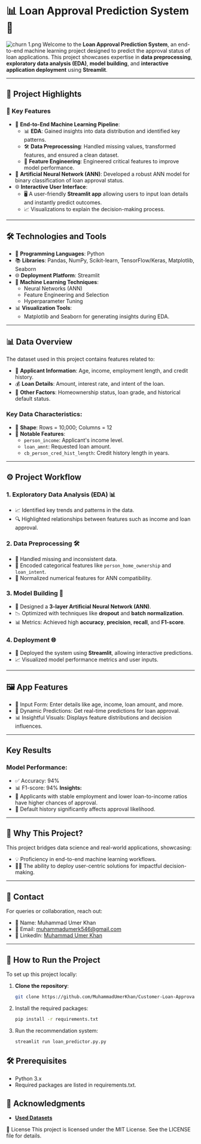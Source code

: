 # 📊 Loan Approval Prediction System 🎉
![churn 1.png](https://www.idfcfirstbank.com/content/dam/idfcfirstbank/images/blog/personal-loan/how-to-apply-for-firstmoney-personal-loan-a-step-by-step-guide-717X404.jpg)
Welcome to the **Loan Approval Prediction System**, an end-to-end machine learning project designed to predict the approval status of loan applications. This project showcases expertise in **data preprocessing**, **exploratory data analysis (EDA)**, **model building**, and **interactive application deployment** using **Streamlit**.

---

## 🌟 Project Highlights

### 🎯 Key Features
- 🚀 **End-to-End Machine Learning Pipeline**:
  - 📊 **EDA**: Gained insights into data distribution and identified key patterns.
  - 🛠 **Data Preprocessing**: Handled missing values, transformed features, and ensured a clean dataset.
  - 🎨 **Feature Engineering**: Engineered critical features to improve model performance.
- 🤖 **Artificial Neural Network (ANN)**: Developed a robust ANN model for binary classification of loan approval status.
- 🌐 **Interactive User Interface**:
  - 🖥 A user-friendly **Streamlit app** allowing users to input loan details and instantly predict outcomes.
  - 📈 Visualizations to explain the decision-making process.

---

## 🛠 Technologies and Tools

- 🐍 **Programming Languages**: Python
- 📚 **Libraries**: Pandas, NumPy, Scikit-learn, TensorFlow/Keras, Matplotlib, Seaborn
- 🌐 **Deployment Platform**: Streamlit
- 🧠 **Machine Learning Techniques**:
  - Neural Networks (ANN)
  - Feature Engineering and Selection
  - Hyperparameter Tuning
- 📊 **Visualization Tools**:
  - Matplotlib and Seaborn for generating insights during EDA.

---

## 📊 Data Overview

The dataset used in this project contains features related to:
- 👤 **Applicant Information**: Age, income, employment length, and credit history.
- 💰 **Loan Details**: Amount, interest rate, and intent of the loan.
- 📜 **Other Factors**: Homeownership status, loan grade, and historical default status.

### Key Data Characteristics:
- 🧮 **Shape**: Rows = 10,000; Columns = 12
- 🔑 **Notable Features**:
  - `person_income`: Applicant's income level.
  - `loan_amnt`: Requested loan amount.
  - `cb_person_cred_hist_length`: Credit history length in years.

---

## ⚙️ Project Workflow

### 1. **Exploratory Data Analysis (EDA)** 📊
- 📈 Identified key trends and patterns in the data.
- 🔍 Highlighted relationships between features such as income and loan approval.

### 2. **Data Preprocessing** 🛠
- 🧹 Handled missing and inconsistent data.
- 🔢 Encoded categorical features like `person_home_ownership` and `loan_intent`.
- 📏 Normalized numerical features for ANN compatibility.

### 3. **Model Building** 🤖
- 🧩 Designed a **3-layer Artificial Neural Network (ANN)**.
- 📉 Optimized with techniques like **dropout** and **batch normalization**.
- 📊 Metrics: Achieved high **accuracy**, **precision**, **recall**, and **F1-score**.

### 4. **Deployment** 🌐
- 🎨 Deployed the system using **Streamlit**, allowing interactive predictions.
- 📈 Visualized model performance metrics and user inputs.

---
## 🖼 App Features
- 📝 Input Form: Enter details like age, income, loan amount, and more.
- 🔮 Dynamic Predictions: Get real-time predictions for loan approval.
- 📊 Insightful Visuals: Displays feature distributions and decision influences.
---
## Key Results
### Model Performance:
- ✅ Accuracy: 94%
- 📊 F1-score: 94%
**Insights:**
- 👷 Applicants with stable employment and lower loan-to-income ratios have higher chances of approval.
- 🚩 Default history significantly affects approval likelihood.
---
## 🌟 Why This Project?
This project bridges data science and real-world applications, showcasing:

- 💡 Proficiency in end-to-end machine learning workflows.
- 🧑‍💻 The ability to deploy user-centric solutions for impactful decision-making.
---
## 📧 Contact
For queries or collaboration, reach out:

- 📛 Name: Muhammad Umer Khan
- 📧 Email: muhammadumerk546@gmail.com
- 🔗 LinkedIn: [Muhammad Umer Khan](https://linkedin.com/in/%20muhammad-umer-khan-61729b260/)

---
## 🚀 How to Run the Project

To set up this project locally:  

1. **Clone the repository**:  
   ```bash  
   git clone https://github.com/MuhammadUmerKhan/Customer-Loan-Approval-KAGGLE-COMPETITION.git

2. Install the required packages:
    ```bash
    pip install -r requirements.txt
    ```
3. Run the recommendation system:
    ```bash
    streamlit run loan_predictor.py.py


## 🛠️ Prerequisites
- Python 3.x
- Required packages are listed in requirements.txt.

## 📄 Acknowledgments
- **[Used Datasets](https://www.kaggle.com/competitions/playground-series-s4e10)**

📝 License
This project is licensed under the MIT License. See the LICENSE file for details.
